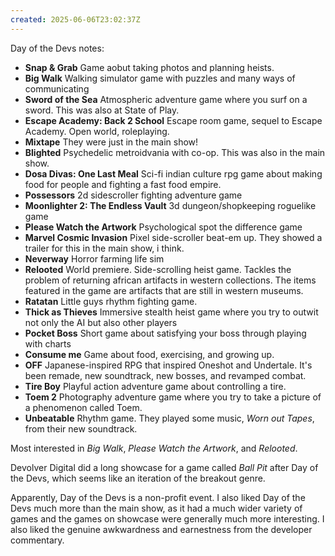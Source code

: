 ```yaml
---
created: 2025-06-06T23:02:37Z
---
```


Day of the Devs notes:
- **Snap & Grab** Game aobut taking photos and planning heists.
- **Big Walk** Walking simulator game with puzzles and many ways of communicating
- **Sword of the Sea** Atmospheric adventure game where you surf on a sword. This was also at State of Play.
- **Escape Academy: Back 2 School** Escape room game, sequel to Escape Academy. Open world, roleplaying.
- **Mixtape** They were just in the main show!
- **Blighted** Psychedelic metroidvania with co-op. This was also in the main show.
- **Dosa Divas: One Last Meal** Sci-fi indian culture rpg game about making food for people and fighting a fast food empire.
- **Possessors** 2d sidescroller fighting adventure game
- **Moonlighter 2: The Endless Vault** 3d dungeon/shopkeeping roguelike game
- **Please Watch the Artwork** Psychological spot the difference game
- **Marvel Cosmic Invasion** Pixel side-scroller beat-em up. They showed a trailer for this in the main show, i think.
- **Neverway** Horror farming life sim
- **Relooted** World premiere. Side-scrolling heist game. Tackles the problem of returning african artifacts in western collections. The items featured in the game are artifacts that are still in western museums.
- **Ratatan** Little guys rhythm fighting game.
- **Thick as Thieves** Immersive stealth heist game where you try to outwit not only the AI but also other players
- **Pocket Boss** Short game about satisfying your boss through playing with charts
- **Consume me** Game about food, exercising, and growing up.
- **OFF** Japanese-inspired RPG that inspired Oneshot and Undertale. It's been remade, new soundtrack, new bosses, and revamped combat.
- **Tire Boy** Playful action adventure game about controlling a tire.
- **Toem 2** Photography adventure game where you try to take a picture of a phenomenon called Toem.
- **Unbeatable** Rhythm game. They played some music, _Worn out Tapes_, from their new soundtrack.

Most interested in *Big Walk*, *Please Watch the Artwork*, and *Relooted*.

Devolver Digital did a long showcase for a game called _Ball Pit_ after Day of the Devs, which seems like an iteration of the breakout genre.

Apparently, Day of the Devs is a non-profit event. I also liked Day of the Devs much more than the main show, as it had a much wider variety of games and the games on showcase were generally much more interesting. I also liked the genuine awkwardness and earnestness from the developer commentary.
